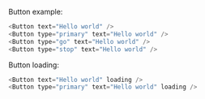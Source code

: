 Button example:

```js
<Button text="Hello world" />
<Button type="primary" text="Hello world" />
<Button type="go" text="Hello world" />
<Button type="stop" text="Hello world" />
```

Button loading:
```js
<Button text="Hello world" loading />
<Button type="primary" text="Hello world" loading />
```
